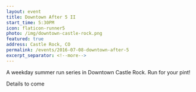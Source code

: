 ```yaml
---
layout: event
title: Downtown After 5 II
start_time: 5:30PM
icon: flaticon-runner5
photo: /img/downtown-castle-rock.png
featured: true
address: Castle Rock, CO
permalink: /events/2016-07-08-downtown-after-5
excerpt_separator: <!--more-->
---
```


A weekday summer run series in Downtown Castle Rock. Run for your pint!

Details to come
